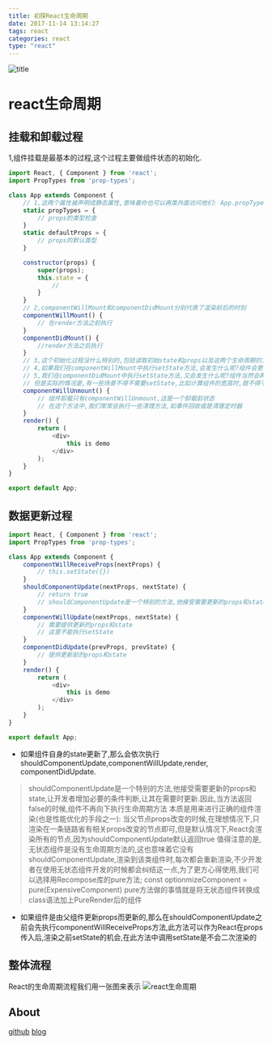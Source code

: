 ```yaml
---
title: 初探React生命周期
date: 2017-11-14 13:14:27
tags: react
categories: react
type: "react"
---
```

![title](http://static.open-open.com/lib/uploadImg/20151028/20151028165606_134.jpg)
<!--more-->
# react生命周期
## 挂载和卸载过程
1,组件挂载是最基本的过程,这个过程主要做组件状态的初始化.
```js
import React, { Component } from 'react';
import PropTypes from 'prop-types';

class App extends Component {
    // 1,这两个属性被声明成静态属性,意味着你也可以再类外面访问他们: App.propTypes和 App.defaultProps
    static propTypes = {
        // props的类型检查
    }
    static defaultProps = {
        // props的默认类型
    }

    constructor(props) {
        super(props);
        this.state = {
            //
        }
    }
    // 2,componentWillMount和componentDidMount分别代表了渲染前后的时刻
    componentWillMount() {
        // 在render方法之前执行
    }
    componentDidMount() {
        //render方法之后执行
    }
    // 3,这个初始化过程没什么特别的,包括读取初始state和props以及这两个生命周期的方法componentWillMount和componentDidMount,这些都只会在组件初始化时运行一次
    // 4,如果我们在componentWillMount中执行setState方法,会发生什么呢?组件会更新state,但是组件只渲染一次,初始化的state都可以放在this.state
    // 5,我们在componentDidMount中执行setState方法,又会发生什么呢?组件当然会再次更新,不过在初始化阶段就渲染了两次,这并不是一件好事.
    // 但是实际的情况是,有一些场景不得不需要setState,比如计算组件的宽高时,就不得不让组件先渲染,更新必要的信息,再次渲染
    componentWillUnmount() {
        // 组件卸载只有componentWillUnmount,这是一个卸载前状态
        // 在这个方法中,我们常常会执行一些清理方法,如事件回收或是清理定时器
    }
    render() {
        return (
            <div>
                this is demo
            </div>
        );
    }
}

export default App;
```
## 数据更新过程
```js
import React, { Component } from 'react';
import PropTypes from 'prop-types';

class App extends Component {
    componentWillReceiveProps(nextProps) {
        // this.setState({})
    }
    shouldComponentUpdate(nextProps, nextState) {
        // return true
        // shouldComponentUpdate是一个特别的方法,他接受需要更新的props和state,让开发者增加必要的条件判断,让其在需要时更新.因此,当方法返回false的时候,组件不再向下执行生命周期方法
    }
    componentWillUpdate(nextProps, nextState) {
        // 需要提供更新的props和state
        // 这里不能执行setState
    }
    componentDidUpdate(prevProps, prevState) {
        // 提供更新前的props和state
    }
    render() {
        return (
            <div>
                this is demo
            </div>
        );
    }
}

export default App;
```
- 如果组件自身的state更新了,那么会依次执行shouldComponentUpdate,componentWillUpdate,render, componentDidUpdate.
>   shouldComponentUpdate是一个特别的方法,他接受需要更新的props和state,让开发者增加必要的条件判断,让其在需要时更新.因此,当方法返回false的时候,组件不再向下执行生命周期方法
    本质是用来进行正确的组件渲染(也是性能优化的手段之一):
    当父节点props改变的时候,在理想情况下,只渲染在一条链路省有相关props改变的节点即可,但是默认情况下,React会渲染所有的节点,因为shouldComponentUpdate默认返回true
    值得注意的是,无状态组件是没有生命周期方法的,这也意味着它没有shouldComponentUpdate,渲染到该类组件时,每次都会重新渲染,不少开发者在使用无状态组件开发的时候都会纠结这一点,为了更方心得使用,我们可以选择用Recompose库的pure方法;
    const optionmizeComponent = pure(ExpensiveComponent)
    pure方法做的事情就是将无状态组件转换成class语法加上PureRender后的组件

- 如果组件是由父组件更新props而更新的,那么在shouldComponentUpdate之前会先执行componentWillReceiveProps方法,此方法可以作为React在props传入后,渲染之前setState的机会,在此方法中调用setState是不会二次渲染的
## 整体流程
React的生命周期流程我们用一张图来表示
![react生命周期](http://oo4xdz5i0.bkt.clouddn.com/reactLife.jpeg)

## About
[github](https://github.com/funnycoderstar)
[blog](http://wangyaxing.top/)